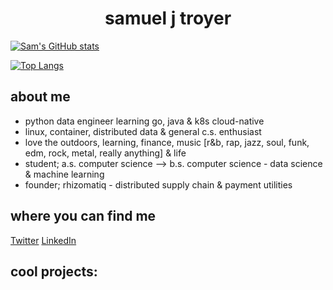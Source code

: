 # <div style="text-align: center;"> samuel j troyer </div>

[![Sam's GitHub stats](https://github-readme-stats.vercel.app/api?username=samjtro&count_private=true&show_icons=true&theme=synthwave&custom_title=samjtro)](https://github.com/anuraghazra/github-readme-stats)

[![Top Langs](https://github-readme-stats.vercel.app/api/top-langs/?username=samjtro&layout=compact&hide=HTML,Vim%20script)](https://github.com/anuraghazra/github-readme-stats)

## about me

- python data engineer learning go, java & k8s cloud-native
- linux, container, distributed data & general c.s. enthusiast
- love the outdoors, learning, finance, music [r&b, rap, jazz, soul, funk, edm, rock, metal, really anything] & life
- student; a.s. computer science --> b.s. computer science - data science & machine learning
- founder; rhizomatiq - distributed supply chain & payment utilities

## where you can find me

[Twitter](https://twitter.com/samjtro)
[LinkedIn](https://www.linkedin.com/in/samtroyer/)

## cool projects:

